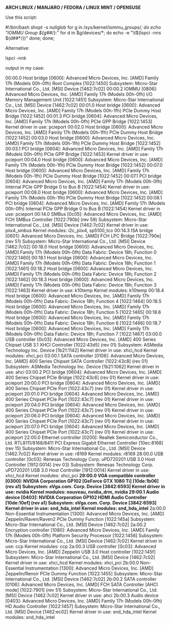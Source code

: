 **ARCH LINUX / MANJARO / FEDORA / LINUX MINT / OPENSUSE**

Use this script:

#!/bin/bash
shopt -s nullglob
for g in /sys/kernel/iommu_groups/*; do
    echo "IOMMU Group ${g##*/}:"
    for d in $g/devices/*; do
        echo -e "\t$(lspci -nns ${d##*/})"
    done;
done;

Alternative:

lspci -nnk 

output in my case:

00:00.0 Host bridge [0600]: Advanced Micro Devices, Inc. [AMD] Family 17h (Models 00h-0fh) Root Complex [1022:1450]
	Subsystem: Micro-Star International Co., Ltd. [MSI] Device [1462:7c02]
00:00.2 IOMMU [0806]: Advanced Micro Devices, Inc. [AMD] Family 17h (Models 00h-0fh) I/O Memory Management Unit [1022:1451]
	Subsystem: Micro-Star International Co., Ltd. [MSI] Device [1462:7c02]
00:01.0 Host bridge [0600]: Advanced Micro Devices, Inc. [AMD] Family 17h (Models 00h-1fh) PCIe Dummy Host Bridge [1022:1452]
00:01.3 PCI bridge [0604]: Advanced Micro Devices, Inc. [AMD] Family 17h (Models 00h-0fh) PCIe GPP Bridge [1022:1453]
	Kernel driver in use: pcieport
00:02.0 Host bridge [0600]: Advanced Micro Devices, Inc. [AMD] Family 17h (Models 00h-1fh) PCIe Dummy Host Bridge [1022:1452]
00:03.0 Host bridge [0600]: Advanced Micro Devices, Inc. [AMD] Family 17h (Models 00h-1fh) PCIe Dummy Host Bridge [1022:1452]
00:03.1 PCI bridge [0604]: Advanced Micro Devices, Inc. [AMD] Family 17h (Models 00h-0fh) PCIe GPP Bridge [1022:1453]
	Kernel driver in use: pcieport
00:04.0 Host bridge [0600]: Advanced Micro Devices, Inc. [AMD] Family 17h (Models 00h-1fh) PCIe Dummy Host Bridge [1022:1452]
00:07.0 Host bridge [0600]: Advanced Micro Devices, Inc. [AMD] Family 17h (Models 00h-1fh) PCIe Dummy Host Bridge [1022:1452]
00:07.1 PCI bridge [0604]: Advanced Micro Devices, Inc. [AMD] Family 17h (Models 00h-0fh) Internal PCIe GPP Bridge 0 to Bus B [1022:1454]
	Kernel driver in use: pcieport
00:08.0 Host bridge [0600]: Advanced Micro Devices, Inc. [AMD] Family 17h (Models 00h-1fh) PCIe Dummy Host Bridge [1022:1452]
00:08.1 PCI bridge [0604]: Advanced Micro Devices, Inc. [AMD] Family 17h (Models 00h-0fh) Internal PCIe GPP Bridge 0 to Bus B [1022:1454]
	Kernel driver in use: pcieport
00:14.0 SMBus [0c05]: Advanced Micro Devices, Inc. [AMD] FCH SMBus Controller [1022:790b] (rev 59)
	Subsystem: Micro-Star International Co., Ltd. [MSI] Device [1462:7c02]
	Kernel driver in use: piix4_smbus
	Kernel modules: i2c_piix4, sp5100_tco
00:14.3 ISA bridge [0601]: Advanced Micro Devices, Inc. [AMD] FCH LPC Bridge [1022:790e] (rev 51)
	Subsystem: Micro-Star International Co., Ltd. [MSI] Device [1462:7c02]
00:18.0 Host bridge [0600]: Advanced Micro Devices, Inc. [AMD] Family 17h (Models 00h-0fh) Data Fabric: Device 18h; Function 0 [1022:1460]
00:18.1 Host bridge [0600]: Advanced Micro Devices, Inc. [AMD] Family 17h (Models 00h-0fh) Data Fabric: Device 18h; Function 1 [1022:1461]
00:18.2 Host bridge [0600]: Advanced Micro Devices, Inc. [AMD] Family 17h (Models 00h-0fh) Data Fabric: Device 18h; Function 2 [1022:1462]
00:18.3 Host bridge [0600]: Advanced Micro Devices, Inc. [AMD] Family 17h (Models 00h-0fh) Data Fabric: Device 18h; Function 3 [1022:1463]
	Kernel driver in use: k10temp
	Kernel modules: k10temp
00:18.4 Host bridge [0600]: Advanced Micro Devices, Inc. [AMD] Family 17h (Models 00h-0fh) Data Fabric: Device 18h; Function 4 [1022:1464]
00:18.5 Host bridge [0600]: Advanced Micro Devices, Inc. [AMD] Family 17h (Models 00h-0fh) Data Fabric: Device 18h; Function 5 [1022:1465]
00:18.6 Host bridge [0600]: Advanced Micro Devices, Inc. [AMD] Family 17h (Models 00h-0fh) Data Fabric: Device 18h; Function 6 [1022:1466]
00:18.7 Host bridge [0600]: Advanced Micro Devices, Inc. [AMD] Family 17h (Models 00h-0fh) Data Fabric: Device 18h; Function 7 [1022:1467]
03:00.0 USB controller [0c03]: Advanced Micro Devices, Inc. [AMD] 400 Series Chipset USB 3.1 XHCI Controller [1022:43d5] (rev 01)
	Subsystem: ASMedia Technology Inc. Device [1b21:1142]
	Kernel driver in use: xhci_hcd
	Kernel modules: xhci_pci
03:00.1 SATA controller [0106]: Advanced Micro Devices, Inc. [AMD] 400 Series Chipset SATA Controller [1022:43c8] (rev 01)
	Subsystem: ASMedia Technology Inc. Device [1b21:1062]
	Kernel driver in use: ahci
03:00.2 PCI bridge [0604]: Advanced Micro Devices, Inc. [AMD] 400 Series Chipset PCIe Bridge [1022:43c6] (rev 01)
	Kernel driver in use: pcieport
20:00.0 PCI bridge [0604]: Advanced Micro Devices, Inc. [AMD] 400 Series Chipset PCIe Port [1022:43c7] (rev 01)
	Kernel driver in use: pcieport
20:01.0 PCI bridge [0604]: Advanced Micro Devices, Inc. [AMD] 400 Series Chipset PCIe Port [1022:43c7] (rev 01)
	Kernel driver in use: pcieport
20:04.0 PCI bridge [0604]: Advanced Micro Devices, Inc. [AMD] 400 Series Chipset PCIe Port [1022:43c7] (rev 01)
	Kernel driver in use: pcieport
20:06.0 PCI bridge [0604]: Advanced Micro Devices, Inc. [AMD] 400 Series Chipset PCIe Port [1022:43c7] (rev 01)
	Kernel driver in use: pcieport
20:07.0 PCI bridge [0604]: Advanced Micro Devices, Inc. [AMD] 400 Series Chipset PCIe Port [1022:43c7] (rev 01)
	Kernel driver in use: pcieport
22:00.0 Ethernet controller [0200]: Realtek Semiconductor Co., Ltd. RTL8111/8168/8411 PCI Express Gigabit Ethernet Controller [10ec:8168] (rev 15)
	Subsystem: Micro-Star International Co., Ltd. [MSI] Device [1462:7c02]
	Kernel driver in use: r8169
	Kernel modules: r8169
28:00.0 USB controller [0c03]: Renesas Technology Corp. uPD720201 USB 3.0 Host Controller [1912:0014] (rev 03)
	Subsystem: Renesas Technology Corp. uPD720201 USB 3.0 Host Controller [1912:0014]
	Kernel driver in use: xhci_hcd
	Kernel modules: xhci_pci
**29:00.0 VGA compatible controller [0300]: NVIDIA Corporation GP102 [GeForce GTX 1080 Ti] [10de:1b06] (rev a1)
	Subsystem: eVga.com. Corp. Device [3842:6593]
	Kernel driver in use: nvidia
	Kernel modules: nouveau, nvidia_drm, nvidia
29:00.1 Audio device [0403]: NVIDIA Corporation GP102 HDMI Audio Controller [10de:10ef] (rev a1)
	Subsystem: eVga.com. Corp. Device [3842:6593]
	Kernel driver in use: snd_hda_intel
	Kernel modules: snd_hda_intel**
2a:00.0 Non-Essential Instrumentation [1300]: Advanced Micro Devices, Inc. [AMD] Zeppelin/Raven/Raven2 PCIe Dummy Function [1022:145a]
	Subsystem: Micro-Star International Co., Ltd. [MSI] Device [1462:7c02]
2a:00.2 Encryption controller [1080]: Advanced Micro Devices, Inc. [AMD] Family 17h (Models 00h-0fh) Platform Security Processor [1022:1456]
	Subsystem: Micro-Star International Co., Ltd. [MSI] Device [1462:7c02]
	Kernel driver in use: ccp
	Kernel modules: ccp
2a:00.3 USB controller [0c03]: Advanced Micro Devices, Inc. [AMD] Zeppelin USB 3.0 Host controller [1022:145f]
	Subsystem: Micro-Star International Co., Ltd. [MSI] Device [1462:7c02]
	Kernel driver in use: xhci_hcd
	Kernel modules: xhci_pci
2b:00.0 Non-Essential Instrumentation [1300]: Advanced Micro Devices, Inc. [AMD] Zeppelin/Renoir PCIe Dummy Function [1022:1455]
	Subsystem: Micro-Star International Co., Ltd. [MSI] Device [1462:7c02]
2b:00.2 SATA controller [0106]: Advanced Micro Devices, Inc. [AMD] FCH SATA Controller [AHCI mode] [1022:7901] (rev 51)
	Subsystem: Micro-Star International Co., Ltd. [MSI] Device [1462:7c02]
	Kernel driver in use: ahci
2b:00.3 Audio device [0403]: Advanced Micro Devices, Inc. [AMD] Family 17h (Models 00h-0fh) HD Audio Controller [1022:1457]
	Subsystem: Micro-Star International Co., Ltd. [MSI] Device [1462:ec02]
	Kernel driver in use: snd_hda_intel
	Kernel modules: snd_hda_intel


